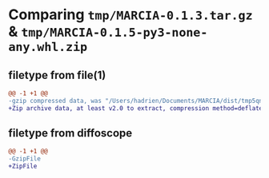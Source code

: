 # Comparing `tmp/MARCIA-0.1.3.tar.gz` & `tmp/MARCIA-0.1.5-py3-none-any.whl.zip`

## filetype from file(1)

```diff
@@ -1 +1 @@
-gzip compressed data, was "/Users/hadrien/Documents/MARCIA/dist/tmp5qngn9de/MARCIA-0.1.3.tar", last modified: Sun May  9 09:26:46 2021, max compression
+Zip archive data, at least v2.0 to extract, compression method=deflate
```

## filetype from diffoscope

```diff
@@ -1 +1 @@
-GzipFile
+ZipFile
```

